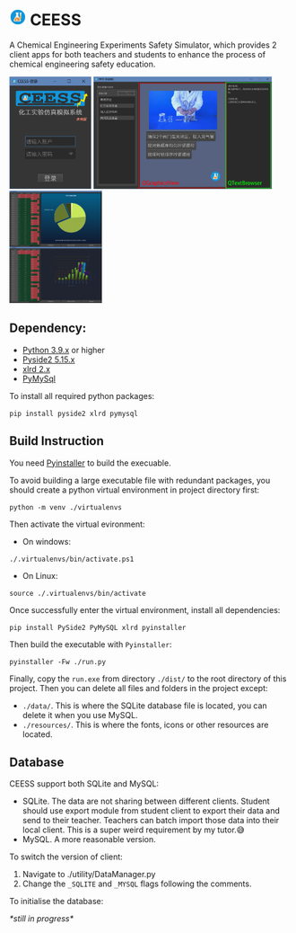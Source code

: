 # <img src="https://raw.githubusercontent.com/Desmond121/CEESS/aae96153555f5511812f78cb88c6ac9baf722a44/resources/img/icon.svg" width="30" height="30"> CEESS
A Chemical Engineering Experiments Safety Simulator, which provides 2 client apps for both teachers and students to enhance the process of chemical engineering safety education.

<p float="left">
  <img src="https://github.com/Desmond121/CEESS/blob/main/resources/img/screenshot/loginWindow.png" height="200" />
  <img src="https://github.com/Desmond121/CEESS/blob/main/resources/img/screenshot/autoclave.png" height="200" /> 
  <img src="https://github.com/Desmond121/CEESS/blob/main/resources/img/screenshot/grade.png" height="200" />
</p>

## Dependency:
- [Python 3.9.x](https://www.python.org/downloads/) or higher
- [Pyside2 5.15.x](https://pypi.org/project/PySide2/)
- [xlrd 2.x](https://pypi.org/project/xlrd/)
- [PyMySql](https://pypi.org/project/PyMySQL/)

To install all required python packages:
```
pip install pyside2 xlrd pymysql
```
## Build Instruction
You need [Pyinstaller](https://pypi.org/project/pyinstaller/) to build the execuable.

To avoid building a large executable file with redundant packages, you should create a python virtual environment in project directory first:
```
python -m venv ./virtualenvs
```
Then activate the virtual evironment:
- On windows:
```
./.virtualenvs/bin/activate.ps1
```
- On Linux:
```
source ./.virtualenvs/bin/activate
```
Once successfully enter the virtual environment, install all dependencies:
```
pip install PySide2 PyMySQL xlrd pyinstaller
```
Then build the executable with `Pyinstaller`:
```
pyinstaller -Fw ./run.py
```
Finally, copy the `run.exe` from directory `./dist/` to the root directory of this project. Then you can delete all files and folders in the project except:
- `./data/`. This is where the SQLite database file is located, you can delete it when you use MySQL.
- `./resources/`. This is where the fonts, icons or other resources are located.

## Database
CEESS support both SQLite and MySQL:
- SQLite. The data are not sharing between different clients. Student should use export module from student client to export their data and send to their teacher. Teachers can batch import those data into their local client. This is a super weird requirement by my tutor.😅
- MySQL. A more reasonable version.

To switch the version of client:

1. Navigate to ./utility/DataManager.py
2. Change the `_SQLITE` and `_MYSQL` flags following the comments.

To initialise the database:

*\*still in progress\**
